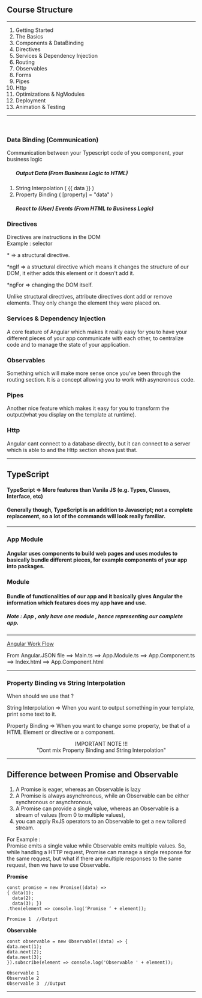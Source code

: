 ## Course Structure

---

<ol>
    <li>Getting Started</li>
    <li>The Basics</li>
    <li>Components & DataBinding</li>
    <li>Directives</li>
    <li>Services & Dependency Injection</li>
    <li>Routing</li>
    <li>Observables</li>
    <li>Forms</li>
    <li>Pipes</li>
    <li>Http</li>
    <li>Optimizations & NgModules</li>
    <li>Deployment</li>
    <li>Animation & Testing</li>
</ol>

---

<br/>

<h3>Data Binding (Communication)</h3>
<p>Communication between your Typescript code of you component, your business logic</p>
<ol>
    <h5>Output Data (From Business Logic to HTML)</h5>
    <li>String Interpolation ( {{ data }} )</li>
    <li>Property Binding ( [property] = "data" )</li>
</ol>

<ol>
    <h5>React to (User) Events (From HTML to Business Logic)</h5>
</ol>

<h3>Directives</h3>
<p>Directives are instructions in the DOM <br/> Example : selector</p>

\* => a structural directive.

\*ngIf => a structural directive which means it changes the structure of our DOM, it either adds this element or it doesn't add it.

\*ngFor => changing the DOM itself.

Unlike structural directives, attribute directives dont add or remove elements. They only change the element they were placed on.

<h3>Services & Dependency Injection</h3>
<p>A core feature of Angular which makes it really easy for you to have your different pieces of your app communicate with each other, to centralize code and to manage the state of your application.</p>

<h3>Observables</h3>
<p>Something which will make more sense once you've been through the routing section. It is a concept allowing you to work with asyncronous code.</p>

<h3>Pipes</h3>
<p>Another nice feature which makes it easy for you to transform the output(what you display on the template at runtime).</p>

<h3>Http</h3>
<p>Angular cant connect to a database directly, but it can connect to a server which is able to and the Http section shows just that.</p>

---

## TypeScript

<h4>TypeScript => More features than Vanila JS (e.g. Types, Classes, Interface, etc)</h4>
<h4>Generally though, TypeScript is an addition to Javascript; not a complete replacement, so a lot of the commands will look really familiar.</h4>

---

### App Module

<h4>Angular uses components to build web pages and uses modules to basically bundle different pieces, for example components of your app into packages.</h4>

### Module

<h4>Bundle of functionalities of our app and it basically gives Angular the information which features does my app have and use. </h4>

<h5>Note : App , only have one module , hence representing our complete app.</h5>

---

<a href="https://medium.com/siam-vit/how-an-angular-app-work-behind-the-scenes-angular-flow-dcc4d1df27bd">Angular Work Flow</a>

From Angular.JSON file ==> Main.ts ==> App.Module.ts ==> App.Component.ts ==> Index.html ==> App.Component.html

---

### Property Binding vs String Interpolation

When should we use that ?
<br/>

String Interpolation => When you want to output something in your template, print some text to it.

Property Binding => When you want to change some property, be that of a HTML Element or directive or a component.

<p style="text-align : center">IMPORTANT NOTE !!! <br/> "Dont mix Property Binding and String Interpolation"</p>

---

## Difference between Promise and Observable

<ol>
    <li>A Promise is eager, whereas an Observable is lazy</li>
    <li>A Promise is always asynchronous, while an Observable can be either synchronous or asynchronous,</li>
    <li>A Promise can provide a single value, whereas an Observable is a stream of values (from 0 to multiple values),</li>
    <li> you can apply RxJS operators to an Observable to get a new tailored stream.</li>
</ol>

For Example : <br/>
Promise emits a single value while Observable emits multiple values. So, while handling a HTTP request, Promise can manage a single response for the same request, but what if there are multiple responses to the same request, then we have to use Observable.

<strong>Promise</strong>

```
const promise = new Promise((data) =>
{ data(1);
  data(2);
  data(3); })
.then(element => console.log(‘Promise ‘ + element));

Promise 1  //Output
```

<strong>Observable</strong>

```
const observable = new Observable((data) => {
data.next(1);
data.next(2);
data.next(3);
}).subscribe(element => console.log('Observable ' + element));

Observable 1
Observable 2
Observable 3  //Output
```

---
